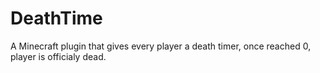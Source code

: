 # DeathTime
A Minecraft plugin that gives every player a death timer, once reached 0, player is officialy dead.
